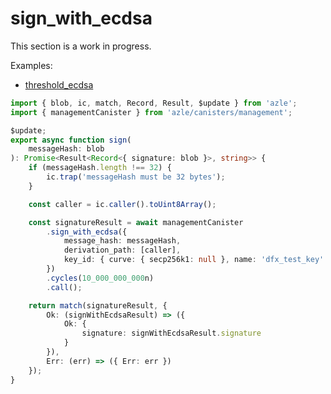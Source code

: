 # sign_with_ecdsa

This section is a work in progress.

Examples:

-   [threshold_ecdsa](https://github.com/demergent-labs/azle/tree/main/examples/motoko_examples/threshold_ecdsa)

```typescript
import { blob, ic, match, Record, Result, $update } from 'azle';
import { managementCanister } from 'azle/canisters/management';

$update;
export async function sign(
    messageHash: blob
): Promise<Result<Record<{ signature: blob }>, string>> {
    if (messageHash.length !== 32) {
        ic.trap('messageHash must be 32 bytes');
    }

    const caller = ic.caller().toUint8Array();

    const signatureResult = await managementCanister
        .sign_with_ecdsa({
            message_hash: messageHash,
            derivation_path: [caller],
            key_id: { curve: { secp256k1: null }, name: 'dfx_test_key' }
        })
        .cycles(10_000_000_000n)
        .call();

    return match(signatureResult, {
        Ok: (signWithEcdsaResult) => ({
            Ok: {
                signature: signWithEcdsaResult.signature
            }
        }),
        Err: (err) => ({ Err: err })
    });
}
```
